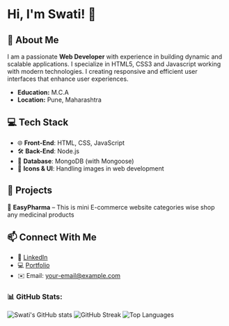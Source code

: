 # Hi, I'm Swati! 👋

## 🚀 About Me
I am a passionate **Web Developer** with experience in building dynamic and scalable applications. I specialize in HTML5, CSS3 and Javascript working with modern technologies. I creating responsive and efficient user interfaces that enhance user experiences.

- **Education:** M.C.A 
- **Location:**  Pune, Maharashtra 

## 💻 Tech Stack
- 🌐 **Front-End**: HTML, CSS, JavaScript
- 🛠️ **Back-End**: Node.js
- 💾 **Database**: MongoDB (with Mongoose)
- 🎨 **Icons & UI**: Handling images in web development

## 📌 Projects
🔹 **EasyPharma** –  This is mini E-commerce website categories wise shop any medicinal products  

## 📫 Connect With Me
- 💼 [LinkedIn](#)
- 💻 [Portfolio](#)
- ✉️ Email: your-email@example.com

### 📊 GitHub Stats:
![Swati's GitHub stats](https://github-readme-stats.vercel.app/api?username=Swati07M&show_icons=true&theme=radical)
![GitHub Streak](https://github-readme-streak-stats.herokuapp.com/?user=Swati07M&theme=radical)
![Top Languages](https://github-readme-stats.vercel.app/api/top-langs/?username=Swati07M&layout=compact&theme=tokyonight)
